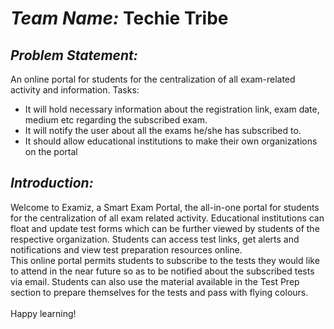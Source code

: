 # *Team Name:* Techie Tribe
## *Problem Statement:* 
An online portal for students for the centralization of all exam-related activity and
information. Tasks:
- It will hold necessary information about the registration link, exam date, medium
etc regarding the subscribed exam.
- It will notify the user about all the exams he/she has subscribed to.
- It should allow educational institutions to make their own organizations on the portal

## *Introduction:*
Welcome to Examiz, a Smart Exam Portal, the all-in-one portal for students for the centralization of all exam related activity.
Educational institutions can float and update test forms which can be further viewed by students of the respective organization. 
Students can access test links, get alerts and notifications and view test preparation resources online. <br>
This online portal permits students to subscribe to the tests they would like to attend in the near future so as to be
notified about the subscribed tests via email. Students can also use the material available in the Test Prep section to
prepare themselves for the tests and pass with flying colours.<br><br>
Happy learning!

